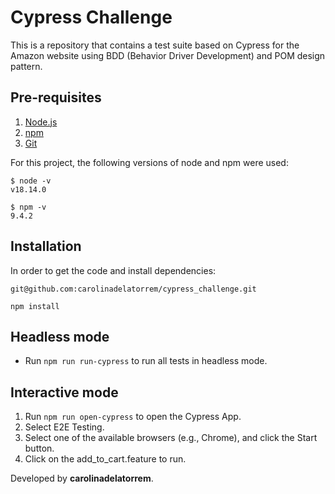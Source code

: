 # Cypress Challenge

This is a repository that contains a test suite based on Cypress for the Amazon website using BDD (Behavior Driver Development) and POM design pattern.

## Pre-requisites

1. [Node.js](https://nodejs.org/en)
2. [npm](https://docs.npmjs.com/about-npm)
3. [Git](https://git-scm.com/)

For this project, the following versions of node and npm were used:

```
$ node -v
v18.14.0

$ npm -v
9.4.2
```

## Installation

In order to get the code and install dependencies:

```
git@github.com:carolinadelatorrem/cypress_challenge.git
```

```
npm install
```

## Headless mode

- Run `npm run run-cypress` to run all tests in headless mode.

## Interactive mode

1. Run `npm run open-cypress` to open the Cypress App. 
1. Select E2E Testing. 
1. Select one of the available browsers (e.g., Chrome), and click the Start button.
1. Click on the add_to_cart.feature to run.

Developed by **carolinadelatorrem**.